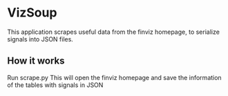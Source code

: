 # VizSoup
This application scrapes useful data from the finviz homepage,
to serialize signals into JSON files.


## How it works
Run scrape.py
This will open the finviz homepage and save the information of the tables with signals in JSON
